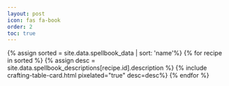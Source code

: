 ```yaml
---
layout: post
icon: fas fa-book
order: 2
toc: true
---
```

{% assign sorted = site.data.spellbook_data | sort: 'name'%}
{% for recipe in sorted %}
  {% assign desc = site.data.spellbook_descriptions[recipe.id].description %}
  {% include crafting-table-card.html pixelated="true" desc=desc%}
{% endfor %}

<!-- buffer for the TOC -->
<div style="height: 800px"></div>

